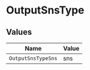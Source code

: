 # OutputSnsType


## Values

| Name               | Value              |
| ------------------ | ------------------ |
| `OutputSnsTypeSns` | sns                |